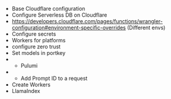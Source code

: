 - Base Cloudflare configuration
- Configure Serverless DB on Cloudflare
- https://developers.cloudflare.com/pages/functions/wrangler-configuration#environment-specific-overrides (Different envs)
- Configure secrets
- Workers for platforms
- configure zero trust
- Set models in portkey
- - Pulumi
- - Add Prompt ID to a request
- Create Workers
- LlamaIndex